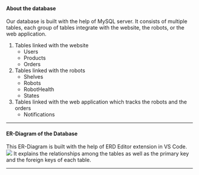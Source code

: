 #### About the database ####
Our database is built with the help of MySQL server. It consists of multiple tables, each group of tables integrate with the website, the robots, or the web application.

1. Tables linked with the website
	- Users
	- Products
	- Orders
2. Tables linked with the robots
	- Shelves
	- Robots
	- RobotHealth
	- States
3. Tables linked with the web application which tracks the robots and the orders
	- Notifications

- - -

#### ER-Diagram of the Database ####
This ER-Diagram is built with the help of ERD Editor extension in VS Code.
<img src="https://user-images.githubusercontent.com/70551007/216460196-18d078e8-e7b4-4ef2-bb34-c878e12f24fe.png">
It explains the relationships among the tables as well as the primary key and the foreign keys of each table.

---